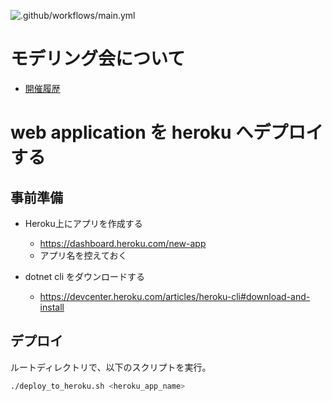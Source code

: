 ![.github/workflows/main.yml](https://github.com/ModelingKai/Reservation2/workflows/.github/workflows/main.yml/badge.svg)

# モデリング会について

- [開催履歴](/モデリング会開催履歴.md)

# web application を heroku へデプロイする


## 事前準備

- Heroku上にアプリを作成する
    - https://dashboard.heroku.com/new-app
    - アプリ名を控えておく
    
 - dotnet cli をダウンロードする
    - https://devcenter.heroku.com/articles/heroku-cli#download-and-install
    
## デプロイ

ルートディレクトリで、以下のスクリプトを実行。

```bash
./deploy_to_heroku.sh <heroku_app_name>     
```
